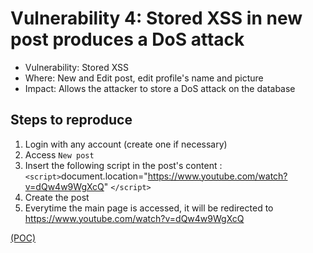 # Vulnerability 4: Stored XSS in new post produces a DoS attack

- Vulnerability: Stored XSS
- Where: New and Edit post, edit profile's name and picture
- Impact: Allows the attacker to store a DoS attack on the database

## Steps to reproduce
	
1. Login with any account (create one if necessary)
2. Access `New post`
3. Insert the following script in the post's content : `<script>`document.location="https://www.youtube.com/watch?v=dQw4w9WgXcQ" `</script>`
4. Create the post
5. Everytime the main page is accessed, it will be redirected to https://www.youtube.com/watch?v=dQw4w9WgXcQ 

[(POC)](vuln4.py)